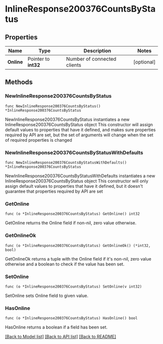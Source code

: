 # InlineResponse200376CountsByStatus

## Properties

Name | Type | Description | Notes
------------ | ------------- | ------------- | -------------
**Online** | Pointer to **int32** | Number of connected clients | [optional] 

## Methods

### NewInlineResponse200376CountsByStatus

`func NewInlineResponse200376CountsByStatus() *InlineResponse200376CountsByStatus`

NewInlineResponse200376CountsByStatus instantiates a new InlineResponse200376CountsByStatus object
This constructor will assign default values to properties that have it defined,
and makes sure properties required by API are set, but the set of arguments
will change when the set of required properties is changed

### NewInlineResponse200376CountsByStatusWithDefaults

`func NewInlineResponse200376CountsByStatusWithDefaults() *InlineResponse200376CountsByStatus`

NewInlineResponse200376CountsByStatusWithDefaults instantiates a new InlineResponse200376CountsByStatus object
This constructor will only assign default values to properties that have it defined,
but it doesn't guarantee that properties required by API are set

### GetOnline

`func (o *InlineResponse200376CountsByStatus) GetOnline() int32`

GetOnline returns the Online field if non-nil, zero value otherwise.

### GetOnlineOk

`func (o *InlineResponse200376CountsByStatus) GetOnlineOk() (*int32, bool)`

GetOnlineOk returns a tuple with the Online field if it's non-nil, zero value otherwise
and a boolean to check if the value has been set.

### SetOnline

`func (o *InlineResponse200376CountsByStatus) SetOnline(v int32)`

SetOnline sets Online field to given value.

### HasOnline

`func (o *InlineResponse200376CountsByStatus) HasOnline() bool`

HasOnline returns a boolean if a field has been set.


[[Back to Model list]](../README.md#documentation-for-models) [[Back to API list]](../README.md#documentation-for-api-endpoints) [[Back to README]](../README.md)



